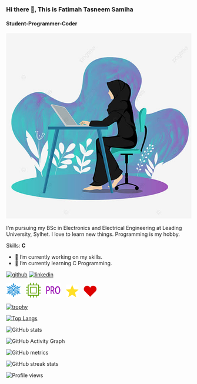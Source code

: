 ### Hi there 👋, This is Fatimah Tasneem Samiha
#### Student-Programmer-Coder
![Student-Programmer-Coder](https://github.com/FatimahTasneemSamiha/FatimahTasneemSamiha/blob/main/images%20(5).jpeg)

I'm pursuing my BSc in Electronics and Electrical Engineering at Leading University, Sylhet. I love to learn new things. Programming is my hobby.

Skills: **C**

- 🔭 I’m currently working on my skills. 
- 🌱 I’m currently learning C Programming. 


[<img src='https://cdn.jsdelivr.net/npm/simple-icons@3.0.1/icons/github.svg' alt='github' height='40'>](https://github.com/FatimahTasneemSamiha)  [<img src='https://cdn.jsdelivr.net/npm/simple-icons@3.0.1/icons/linkedin.svg' alt='linkedin' height='40'>](https://www.linkedin.com/in/https://www.linkedin.com/in/fatimah-tasneem-samiha-959bb2204/)  

<a href='https://archiveprogram.github.com/'><img src='https://raw.githubusercontent.com/acervenky/animated-github-badges/master/assets/acbadge.gif' width='40' height='40'></a> <a href='https://docs.github.com/en/developers'><img src='https://raw.githubusercontent.com/acervenky/animated-github-badges/master/assets/devbadge.gif' width='40' height='40'></a> <a href='https://github.com/pricing'><img src='https://raw.githubusercontent.com/acervenky/animated-github-badges/master/assets/pro.gif' width='40' height='40'></a> <a href='https://stars.github.com/'><img src='https://raw.githubusercontent.com/acervenky/animated-github-badges/master/assets/starbadge.gif' width='35' height='35'></a> <a href='https://docs.github.com/en/github/supporting-the-open-source-community-with-github-sponsors'><img src='https://raw.githubusercontent.com/acervenky/animated-github-badges/master/assets/sponsorbadge.gif' width='35' height='35'></a> 

[![trophy](https://github-profile-trophy.vercel.app/?username=FatimahTasneemSamiha)](https://github.com/ryo-ma/github-profile-trophy)

[![Top Langs](https://github-readme-stats.vercel.app/api/top-langs/?username=FatimahTasneemSamiha)](https://github.com/anuraghazra/github-readme-stats)

![GitHub stats](https://github-readme-stats.vercel.app/api?username=FatimahTasneemSamiha&show_icons=true)  

![GitHub Activity Graph](https://activity-graph.herokuapp.com/graph?username=FatimahTasneemSamiha)  

![GitHub metrics](https://metrics.lecoq.io/FatimahTasneemSamiha)  

![GitHub streak stats](https://github-readme-streak-stats.herokuapp.com/?user=FatimahTasneemSamiha)  

![Profile views](https://gpvc.arturio.dev/FatimahTasneemSamiha)  
